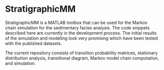 # StratigraphicMM

StratigraphicMM is a MATLAB toolbox that can be used for the Markov chain simulation for the sedimentary facies analysis. The code snippets described here are currently in the development process. The initial results of the simulation and modeling look very promising which have been tested with the published datasets. 

The current repository consists of transition probability matrices, stationary distribution analysis, transitional diagram, Markov model chain computation, and simulation. 
